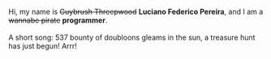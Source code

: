 Hi, my name is ~~Guybrush Threepwood~~ **Luciano Federico Pereira**, and I am a ~~wannabe pirate~~ **programmer**.<br><br>A short song: 537 bounty of doubloons gleams in the sun, a treasure hunt has just begun! Arrr!
